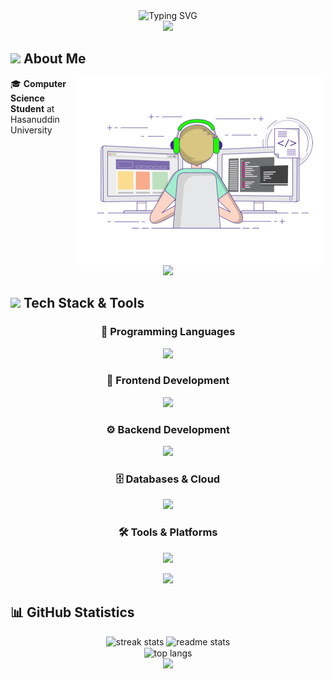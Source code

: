 <div align="center">
  <img src="https://readme-typing-svg.herokuapp.com?font=Fira+Code&size=32&duration=2800&pause=2000&color=A9FEF7&center=true&vCenter=true&width=940&lines=Hello%2C+I'm+Fajrin+Suhar+%F0%9F%91%8B;Usseles+Web+Developer+%F0%9F%92%BB;Computer+Science+Student+%F0%9F%8E%93;Always+Learning+%26+Growing+%F0%9F%8C%B1" alt="Typing SVG" />
</div>

<div align="center">
  <img src="https://user-images.githubusercontent.com/73097560/115834477-dbab4500-a447-11eb-908a-139a6edaec5c.gif">
</div>

## <img src="https://media2.giphy.com/media/QssGEmpkyEOhBCb7e1/giphy.gif?cid=ecf05e47a0n3gi1bfqntqmob8g9aid1oyj2wr3ds3mg700bl&rid=giphy.gif" width ="25"> About Me

<img align="right" alt="Coding" width="400" src="https://raw.githubusercontent.com/devSouvik/devSouvik/master/gif3.gif">

🎓 **Computer Science Student** at Hasanuddin University  


<br clear="both">

<div align="center">
  <img src="https://user-images.githubusercontent.com/73097560/115834477-dbab4500-a447-11eb-908a-139a6edaec5c.gif">
</div>

## <img src="https://media.giphy.com/media/iY8CRBdQXODJSCERIr/giphy.gif" width="35"> Tech Stack & Tools

<div align="center">

### 🚀 Programming Languages
<p>
  <img src="https://skillicons.dev/icons?i=js,python,java,php" />
</p>

### 🎨 Frontend Development
<p>
  <img src="https://skillicons.dev/icons?i=html,css,react,vue,tailwind,bootstrap" />
</p>

### ⚙️ Backend Development
<p>
  <img src="https://skillicons.dev/icons?i=nodejs,express,laravel,fastapi" />
</p>

### 🗄️ Databases & Cloud
<p>
  <img src="https://skillicons.dev/icons?i=mysql,mongodb,postgresql,firebase" />
</p>

### 🛠️ Tools & Platforms
<p>
  <img src="https://skillicons.dev/icons?i=git,github,vscode,postman,figma,docker" />
</p>

</div>

<div align="center">
  <img src="https://user-images.githubusercontent.com/73097560/115834477-dbab4500-a447-11eb-908a-139a6edaec5c.gif">
</div>

## 📊 GitHub Statistics

<div align="center">
  <img width="390" src="https://github-readme-streak-stats.herokuapp.com/?user=MuhFajrinSuhar27&count_private=true&theme=react&border_radius=10" alt="streak stats"/>
  <img width="390" src="https://github-readme-stats.vercel.app/api?username=MuhFajrinSuhar27&count_private=true&show_icons=true&theme=react&rank_icon=github&border_radius=10" alt="readme stats" />
  <br/>
  <img width="325" align="center" src="https://github-readme-stats.vercel.app/api/top-langs/?username=MuhFajrinSuhar27&hide=HTML&langs_count=8&layout=compact&theme=react&border_radius=10&size_weight=0.5&count_weight=0.5&exclude_repo=github-readme-stats" alt="top langs" />
</div>

<div align="center">
  <img src="https://user-images.githubusercontent.com/73097560/115834477-dbab4500-a447-11eb-908a-139a6edaec5c.gif">
</div>



